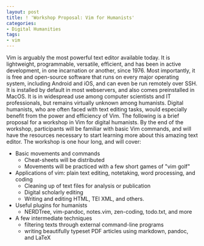 ```yaml
---
layout: post
title: ! 'Workshop Proposal: Vim for Humanists'
categories:
- Digital Humanities
tags:
- vim
---
```


Vim is arguably the most powerful text editor available today. It is lightweight, programmable, versatile, efficient, and has been in active development, in one incarnation or another, since 1976. Most importantly, it is free and open-source software that runs on every major operating system, including Android and iOS, and can even be run remotely over SSH. It is installed by default in most webservers, and also comes preinstalled in MacOS. It is in widespread use among computer scientists and IT professionals, but remains virtually unknown among humanists. Digital humanists, who are often faced with text editing tasks, would especially benefit from the power and efficiency of Vim. The following is a brief proposal for a workshop in Vim for digital humanists. By the end of the workshop, participants will be familiar with basic Vim commands, and will have the resources necessary to start learning more about this amazing text editor. The workshop is one hour long, and will cover:  

 * Basic movements and commands 
    - Cheat-sheets will be distributed
    - Movements will be practiced with a few short games of "vim golf" 
 * Applications of vim: plain text editing, notetaking, word processing, and coding 
    - Cleaning up of text files for analysis or publication
    - Digital scholarly editing 
    - Writing and editing HTML, TEI XML, and others. 
 * Useful plugins for humanists
    - NERDTree, vim-pandoc, notes.vim, zen-coding, todo.txt, and more
 * A few intermediate techniques
    - filtering texts through external command-line programs
    - writing beautifully typeset PDF articles using markdown, pandoc, and LaTeX  

